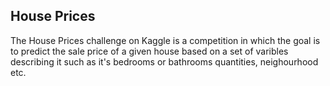 ## House Prices

The House Prices challenge on Kaggle is a competition in which the goal is to predict the sale price of a given house based on a set of varibles describing it such as it's bedrooms or bathrooms quantities, neighourhood etc.   
